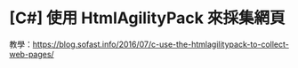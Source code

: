 # [C#] 使用 HtmlAgilityPack 來採集網頁


教學：<a href="https://blog.sofast.info/2016/07/c-use-the-htmlagilitypack-to-collect-web-pages/">https://blog.sofast.info/2016/07/c-use-the-htmlagilitypack-to-collect-web-pages/</a>
